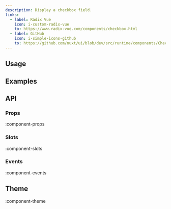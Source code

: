 ```yaml
---
description: Display a checkbox field.
links:
  - label: Radix Vue
    icon: i-custom-radix-vue
    to: https://www.radix-vue.com/components/checkbox.html
  - label: GitHub
    icon: i-simple-icons-github
    to: https://github.com/nuxt/ui/blob/dev/src/runtime/components/Checkbox.vue
---
```


## Usage

## Examples

## API

### Props

:component-props

### Slots

:component-slots

### Events

:component-events

## Theme

:component-theme
